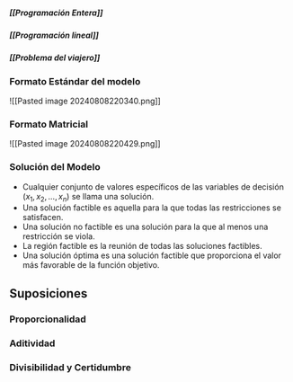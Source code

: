 ##### [[Programación Entera]]
##### [[Programación lineal]]
##### [[Problema del viajero]]

### Formato Estándar del modelo

![[Pasted image 20240808220340.png]]

### Formato Matricial

![[Pasted image 20240808220429.png]]

### Solución del Modelo

- Cualquier conjunto de valores específicos de las variables de decisión $(x_1, x_2, ... , x_n)$ se llama una solución.
- Una solución factible es aquella para la que todas las restricciones se satisfacen.
- Una solución no factible es una solución para la que al menos una restricción se viola.
- La región factible es la reunión de todas las soluciones factibles.
- Una solución óptima es una solución factible que proporciona el valor más favorable de la función objetivo.

## Suposiciones
### Proporcionalidad

### Aditividad

### Divisibilidad y Certidumbre
